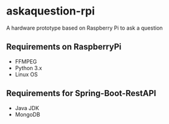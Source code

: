 # askaquestion-rpi
A hardware prototype based on Raspberry Pi to ask a question


## Requirements on RaspberryPi
- FFMPEG
- Python 3.x
- Linux OS

## Requirements for Spring-Boot-RestAPI
- Java JDK
- MongoDB
